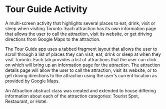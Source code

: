# Tour Guide Activity

A multi-screen activity that highlights several places to eat, drink, visit or sleep when visiting Toronto. Each attraction has its own information page that allows the user to call the attraction, visit its website, or get driving directions from Google Maps to the attraction.

The Tour Guide app uses a tabbed fragment layout that allows the user to scroll through a list of places they can visit, eat, drink or sleep at when they visit Toronto. Each tab provides a list of attractions that the user can click on which will bring up an information page for the attraction. The attraction details page will allow the user to call the attraction, visit its website, or to get driving directions to the attraction using the user's current location as provided by Google Maps.

An Attraction abstract class was created and extended to house differing information about each of the attraction categories: Tourist Spot, Restaurant, or Hotel. 
